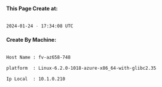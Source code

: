 
   
#### This Page Create at:

```bash

2024-01-24 - 17:34:08 UTC

```

#### Create By Machine:

```bash

Host Name : fv-az658-748

platform  : Linux-6.2.0-1018-azure-x86_64-with-glibc2.35

Ip Local  : 10.1.0.210

```

